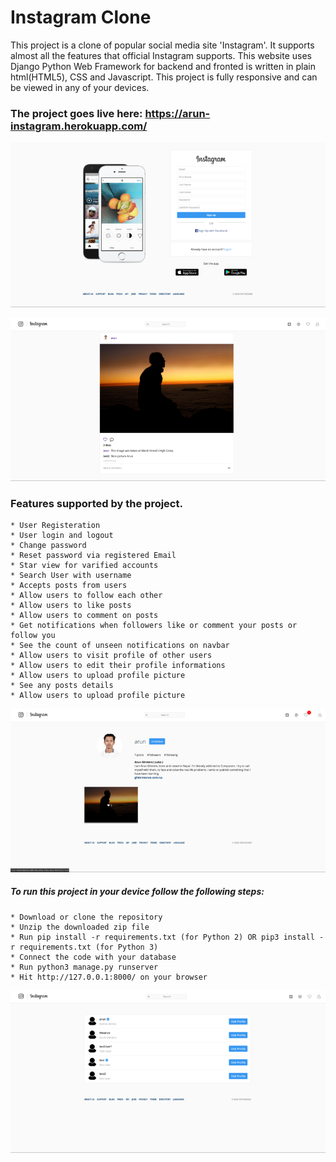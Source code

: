 # Instagram Clone

This project is a clone of popular social media site 'Instagram'. It supports almost all the features that official Instagram supports. This website uses Django Python Web Framework for backend and fronted is written in plain html(HTML5), CSS and Javascript. This project is fully responsive and can be viewed in any of your devices.

### The project goes live here: https://arun-instagram.herokuapp.com/

![](static/images/screenshots/register.png)

![](static/images/screenshots/insta.png)

### Features supported by the project.

    * User Registeration
    * User login and logout
    * Change password
    * Reset password via registered Email
    * Star view for varified accounts
    * Search User with username
    * Accepts posts from users
    * Allow users to follow each other
    * Allow users to like posts
    * Allow users to comment on posts
    * Get notifications when followers like or comment your posts or follow you
    * See the count of unseen notifications on navbar
    * Allow users to visit profile of other users
    * Allow users to edit their profile informations
    * Allow users to upload profile picture
    * See any posts details
    * Allow users to upload profile picture


![](static/images/screenshots/profile.png)

##### To run this project in your device follow the following steps:

    * Download or clone the repository
    * Unzip the downloaded zip file
    * Run pip install -r requirements.txt (for Python 2) OR pip3 install -r requirements.txt (for Python 3)
    * Connect the code with your database
    * Run python3 manage.py runserver
    * Hit http://127.0.0.1:8000/ on your browser

![](static/images/screenshots/search.png)
